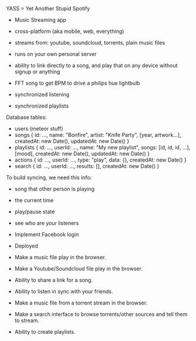 YASS = Yet Another Stupid Spotify

- Music Streaming app
- cross-platform (aka mobile, web, everything)
- streams from: youtube, soundcloud, torrents, plain music files
- runs on your own personal server
- ability to link directly to a song, and play that on any device without signup or anything

- FFT song to get BPM to drive a philips hue lightbulb
- synchronized listening
- synchronized playlists

Database tables:
- users (meteor stuff)
- songs { id: ..., name: "Bonfire", artist: "Knife Party", [year, artwork...], createdAt: new Date(), updatedAt: new Date() }
- playlists { id: ..., userId: ..., name: "My new playlist", songs: [id, id, id, ...], [mood], createdAt: new Date(), updatedAt: new Date() }
- actions { id: ..., userId: ..., type: "play", data: {}, createdAt: new Date() }
- search { id: ..., userId: ..., results: [], createdAt: new Date() }

To build syncing, we need this info:
- song that other person is playing
- the current time
- play/pause state

- see who are your listeners


- Implement Facebook login
- Deployed
- Make a music file play in the browser.
- Make a Youtube/Soundcloud file play in the browser.
- Ability to share a link for a song.
- Ability to listen in sync with your friends.
- Make a music file from a torrent stream in the browser.
- Make a search interface to browse torrents/other sources and tell them to stream.
- Ability to create playlists.
